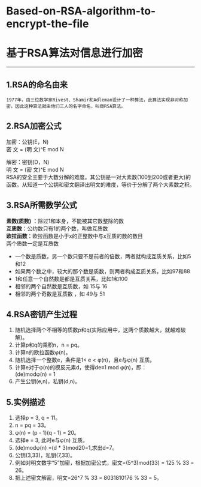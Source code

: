 # Based-on-RSA-algorithm-to-encrypt-the-file
# 基于RSA算法对信息进行加密
****

## 1.RSA的命名由来  
    1977年，由三位数学家Rivest、Shamir和Adleman设计了一种算法，此算法实现非对称加密。因此这种算法就由他们三人的名字命名，叫做RSA算法。
    
## 2.RSA加密公式  

  加密：公钥(E，N)  
                    密 文 = (明 文)^E mod N  
                    
  解密：密钥(D，N)  
                    明 文 = (密 文)^E mod N  <br />
      RSA的安全主要于大数分解的难度。其公钥是一对大素数(100到200或者更大)的函数。从知道一个公钥和密文翻译出明文的难度，等价于分解了两个大素数之积。

## 3.RSA所需数学公式  
  
 __素数(质数)__ ：除过1和本身，不能被其它数整除的数  
**互质数**：公约数只有1的两个数，叫做互质数  
**欧拉函数**：欧拉函数是小于x的正整数中与x互质的数的数目  
两个质数一定是互质数  
  * 一个数是质数，另一个数只要不是前者的倍数，两者就构成互质关系，比如5和12  
  * 如果两个数之中，较大的那个数是质数，则两者构成互质关系，比如97和88  
  * 1和任意一个自然数是都是互质关系，比如1和100  
  * 相邻的两个自然数是互质数，如 15与 16  
  * 相邻的两个奇数是互质数 ，如 49与 51    
## 4.RSA密钥产生过程
1. 随机选择两个不相等的质数p和q(实际应用中，这两个质数越大，就越难破解)。  
2. 计算p和q的乘积n，n = pq。  
3. 计算n的欧拉函数φ(n)。  
4. 随机选择一个整数e，条件是1< e < φ(n)，且e与φ(n) 互质。  
5. 计算e对于φ(n)的模反元素d，使得de≡1 mod φ(n)，即：  
                                           (de)modφ(n) = 1
7. 产生公钥(e,n)，私钥(d,n)。      

## 5.实例描述
1. 选择p = 3, q = 11。  
2. n = pq = 33。  
3. φ(n) = (p - 1)(q - 1) = 20。  
4. 选择e = 3, 此时e与φ(n) 互质。  
5. (de)modφ(n) =(d * 3)mod20=1,求出d=7。  
6. 公钥(3,33)，私钥(7,33)。  
7. 例如对明文数字“5”加密，根据加密公式，密文=(5^3)mod(33) = 125 % 33 = 26。  
8. 把上述密文解密，明文=26^7 % 33 = 8031810176 % 33 = 5。  

